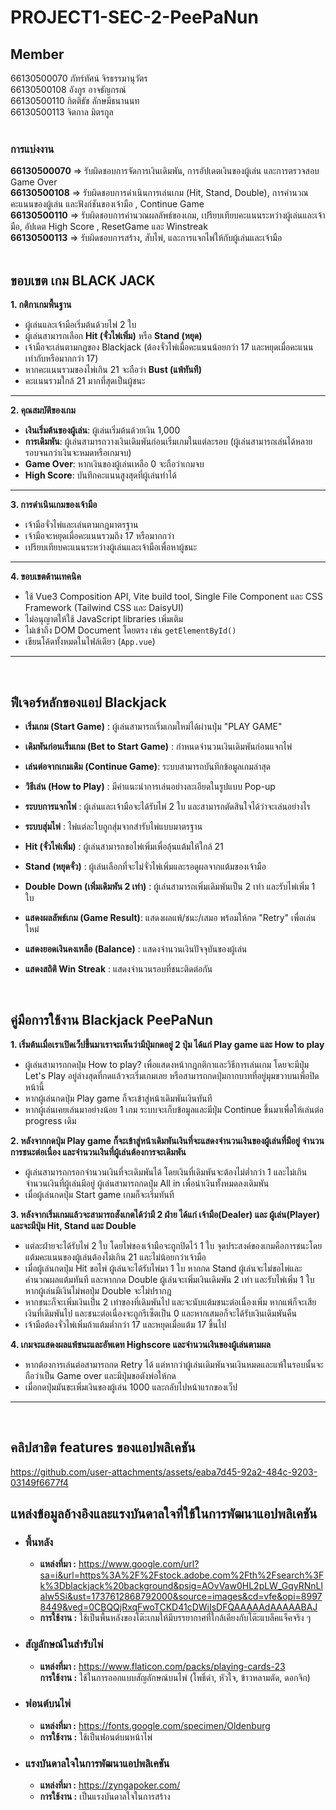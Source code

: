 # PROJECT1-SEC-2-PeePaNun

## Member </br>
66130500070          ภัทร์ทัศน์ จิรธรรมานุวัตร</br>
66130500108          อังกูร อาจธัญกรณ์ </br>
66130500110          กิตติธัช ลักษมีธนานนท </br>
66130500113          จิตกาล มิตรกูล</br>
</br>
  
### การแบ่งงาน</br>
**66130500070** => รับผิดชอบการจัดการเงินเดิมพัน, การอัปเดตเงินของผู้เล่น และการตรวจสอบ Game Over</br>
**66130500108** => รับผิดชอบการดำเนินการเล่นเกม (Hit, Stand, Double), การคำนวณคะแนนของผู้เล่น และฟังก์ชันของเจ้ามือ , Continue Game </br>
**66130500110** => รับผิดชอบการคำนวณผลลัพธ์ของเกม, เปรียบเทียบคะแนนระหว่างผู้เล่นและเจ้ามือ, อัปเดต High Score , ResetGame และ Winstreak</br>
**66130500113** => รับผิดชอบการสร้าง, สับไพ่, และการแจกไพ่ให้กับผู้เล่นและเจ้ามือ</br>
</br>


## ขอบเขต เกม BLACK JACK</br>
**1. กติกาเกมพื้นฐาน**
- ผู้เล่นและเจ้ามือเริ่มต้นด้วยไพ่ 2 ใบ
- ผู้เล่นสามารถเลือก **Hit (จั่วไพ่เพิ่ม)** หรือ **Stand (หยุด)**
- เจ้ามือจะเล่นตามกฎของ Blackjack (ต้องจั่วไพ่เมื่อคะแนนน้อยกว่า 17 และหยุดเมื่อคะแนนเท่ากับหรือมากกว่า 17)
- หากคะแนนรวมของไพ่เกิน 21 จะถือว่า **Bust (แพ้ทันที)**
- คะแนนรวมใกล้ 21 มากที่สุดเป็นผู้ชนะ
<hr>

**2. คุณสมบัติของเกม**
- **เงินเริ่มต้นของผู้เล่น**: ผู้เล่นเริ่มต้นด้วยเงิน 1,000
- **การเดิมพัน**: ผู้เล่นสามารถวางเงินเดิมพันก่อนเริ่มเกมในแต่ละรอบ (ผู้เล่นสามารถเล่นได้หลายรอบจนกว่าเงินจะหมดหรือเกมจบ)
- **Game Over**: หากเงินของผู้เล่นเหลือ 0 จะถือว่าเกมจบ
- **High Score**: บันทึกคะแนนสูงสุดที่ผู้เล่นทำได้
<hr>

**3. การดำเนินเกมของเจ้ามือ**
- เจ้ามือจั่วไพ่และเล่นตามกฎมาตรฐาน
- เจ้ามือจะหยุดเมื่อคะแนนรวมถึง 17 หรือมากกว่า
- เปรียบเทียบคะแนนระหว่างผู้เล่นและเจ้ามือเพื่อหาผู้ชนะ
<hr>

**4. ขอบเขตด้านเทคนิค**
- ใช้ Vue3 Composition API, Vite build tool, Single File Component และ CSS Framework (Tailwind CSS และ DaisyUI)
- ไม่อนุญาตให้ใช้ JavaScript libraries เพิ่มเติม
- ไม่เข้าถึง DOM Document โดยตรง เช่น `getElementById()`
- เขียนโค้ดทั้งหมดในไฟล์เดียว (`App.vue`)
<hr>
</br>


## ฟีเจอร์หลักของแอป Blackjack
- **เริ่มเกม (Start Game)** : ผู้เล่นสามารถเริ่มเกมใหม่ได้ผ่านปุ่ม "PLAY GAME"</br>

- **เดิมพันก่อนเริ่มเกม (Bet to Start Game)** : กำหนดจำนวนเงินเดิมพันก่อนแจกไพ่</br>

- **เล่นต่อจากเกมเดิม (Continue Game)**: ระบบสามารถบันทึกข้อมูลเกมล่าสุด</br>

- **วิธีเล่น (How to Play)** : มีคำแนะนำการเล่นอย่างละเอียดในรูปแบบ Pop-up</br>

- **ระบบการแจกไพ่** : ผู้เล่นและเจ้ามือจะได้รับไพ่ 2 ใบ และสามารถตัดสินใจได้ว่าจะเล่นอย่างไร</br>

- **ระบบสุ่มไพ่** : ไพ่แต่ละใบถูกสุ่มจากสำรับไพ่แบบมาตรฐาน</br>

- **Hit (จั่วไพ่เพิ่ม)** : ผู้เล่นสามารถขอไพ่เพิ่มเพื่อลุ้นแต้มให้ใกล้ 21</br>

- **Stand (หยุดจั่ว)** : ผู้เล่นเลือกที่จะไม่จั่วไพ่เพิ่มและรอดูผลจากแต้มของเจ้ามือ</br>

- **Double Down (เพิ่มเดิมพัน 2 เท่า)** : ผู้เล่นสามารถเพิ่มเดิมพันเป็น 2 เท่า และรับไพ่เพิ่ม 1 ใบ</br>

- **แสดงผลลัพธ์เกม (Game Result)**: แสดงผลแพ้/ชนะ/เสมอ พร้อมให้กด "Retry" เพื่อเล่นใหม่</br>

- **แสดงยอดเงินคงเหลือ (Balance)** : แสดงจำนวนเงินปัจจุบันของผู้เล่น</br>

- **แสดงสถิติ Win Streak** : แสดงจำนวนรอบที่ชนะติดต่อกัน</br>
</br>

## คู่มือการใช้งาน Blackjack PeePaNun
**1. เริ่มต้นเมื่อเราเปิดเว็ปขึ้นมาเราจะเห็นว่ามีปุ่มกดอยู่ 2 ปุ่ม ได้แก่ Play game และ  How to play**
- ผู้เล่นสามารถกดปุ่ม How to play? เพื่อแสดงหน้ากฎกติกาและวิธีการเล่นเกม โดยจะมีปุ่ม Let's Play อยู่ล่างสุดที่กดแล้วจะเริ่มเกมเลย หรือสามารถกดปุ่มกากบาทที่อยู่มุมขวาบนเพื่อปิดหน้านี้
- หากผู้เล่นกดปุ่ม Play game ก็จะเข้าสู่หน้าเดิมพันเงินทันที
- หากผู้เล่นเคยเล่นมาอย่างน้อย 1 เกม ระบบจะเก็บข้อมูลและมีปุ่ม Continue ขึ้นมาเพื่อให้เล่นต่อ progress เดิม

**2. หลังจากกดปุ่ม Play game ก็จะเข้าสู่หน้าเดิมพันเงินที่จะแสดงจำนวนเงินของผู้เล่นที่มีอยู่ จำนวนการชนะต่อเนื่อง และจำนวนเงินที่ผู้เล่นต้องการจะเดิมพัน**
- ผู้เล่นสามารถกรอกจำนวนเงินที่จะเดิมพันได้ โดยเงินที่เดิมพันจะต้องไม่ต่ำกว่า 1 และไม่เกินจำนวนเงินที่ผู้เล่นมีอยู่ ผู้เล่นสามารถกดปุ่ม All in เพื่อนำเงินทั้งหมดลงเดิมพัน
- เมื่อผู้เล่นกดปุ่ม Start game เกมก็จะเริ่มทันที

**3. หลังจากเริ่มเกมแล้วจะสามารถสังเกตได้ว่ามี 2 ฝ่าย ได้แก่ เจ้ามือ(Dealer) และ ผู้เล่น(Player) และจะมีปุ่ม Hit, Stand และ Double**
- แต่ละฝ่ายจะได้รับไพ่ 2 ใบ โดยไพ่ของเจ้ามือจะถูกปิดไว้ 1 ใบ จุดประสงค์ของเกมคือการชนะโดยแต้มคะแนนของผู้เล่นต้องไม่เกิน 21 และไม่น้อยกว่าเจ้ามือ
- เมื่อผู้เล่นกดปุ่ม Hit ขอไพ่ ผู้เล่นจะได้รับไพ่มา 1 ใบ หากกด Stand ผู้เล่นจะไม่ขอไพ่และคำนวณผลแต้มทันที และหากกด Double ผู้เล่นจะเพิ่มเงินเดิมพัน 2 เท่า และรับไพ่เพิ่ม 1 ใบ หากผู้เล่นมีเงินไม่พอปุ่ม Double จะไม่ปรากฎ
- หากชนะก็จะเพิ่มเงินเป็น 2 เท่าของที่เดิมพันไป และจะนับแต้มชนะต่อเนื่องเพิ่ม หากแพ้ก็จะเสียเงินที่เดิมพันไป และชนะต่อเนื่องจะถูกรีเซ็ตเป็น 0 และหากเสมอก็จะได้รับเงินเดิมพันคืน
- เจ้ามือต้องจั่วไพ่เพิ่มถ้าแต้มต่ำกว่า 17 และหยุดเมื่อแต้ม 17 ขึ้นไป

**4. เกมจะแสดงผลแพ้ชนะและอัพเดท Highscore และจำนวนเงินของผู้เล่นตามผล**
- หากต้องการเล่นต่อสามารถกด Retry ได้ แต่หากว่าผู้เล่นเดิมพันจนเงินหมดและแพ้ในรอบนั้นจะถือว่าเป็น Game over และมีปุ่มขอตังพ่อให้กด
- เมื่อกดปุ่มมันขะเพิ่มเงินของผู้เล่น 1000 และกลับไปหน้าแรกของเว็ป
<hr> </br>

## คลิปสาธิต features ของแอปพลิเคชัน
https://github.com/user-attachments/assets/eaba7d45-92a2-484c-9203-03149f6677f4 
</br>

## แหล่งข้อมูลอ้างอิงและแรงบันดาลใจที่ใช้ในการพัฒนาแอปพลิเคชัน</br>
- ### พื้นหลัง</br>
   - **แหล่งที่มา :** https://www.google.com/url?sa=i&url=https%3A%2F%2Fstock.adobe.com%2Fth%2Fsearch%3Fk%3Dblackjack%20background&psig=AOvVaw0HL2pLW_GqyRNnLlalw5Si&ust=1737612868792000&source=images&cd=vfe&opi=89978449&ved=0CBQQjRxqFwoTCKD41cDWiIsDFQAAAAAdAAAAABAJ</br>
   - **การใช้งาน :** ใช้เป็นพื้นหลังของโต๊ะเกมให้มีบรรยากาศที่ใกล้เคียงกับโต๊ะแบล็คแจ็คจริง ๆ</br>

- ### สัญลักษณ์ในสำรับไพ่</br>
   - **แหล่งที่มา :** https://www.flaticon.com/packs/playing-cards-23 </br>
**การใช้งาน :** ใช้ในการออกแบบสัญลักษณ์บนไพ่ (โพธิ์ดำ, หัวใจ, ข้าวหลามตัด, ดอกจิก) </br>

- ### ฟอนต์บนไพ่</br>
   - **แหล่งที่มา :** https://fonts.google.com/specimen/Oldenburg </br>
   - **การใช้งาน :** ใช้เป็นฟอนต์บนหน้าไพ่ </br>

- ### แรงบันดาลใจในการพัฒนาแอปพลิเคชัน</br>
   - **แหล่งที่มา :** https://zyngapoker.com/</br>
   - **การใช้งาน :** เป็นแรงบันดาลใจในการสร้าง </br>




